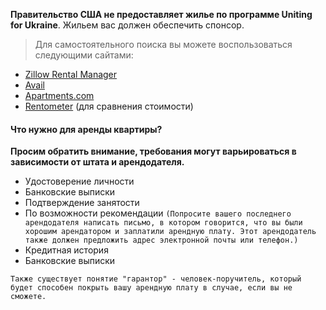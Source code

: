 **Правительство США не предоставляет жилье по программе Uniting for Ukraine**. Жильем вас должен обеспечить спонсор.
> Для самостоятельного поиска вы можете воспользоваться следующими сайтами:
* [Zillow Rental Manager](https://www.zillow.com/rental-manager/)
* [Avail](https://www.avail.co/?ref=dotdash&utm_source=dotdash&utm_medium=cpc&utm_campaign=homepage&channel=affiliate&utm_content=5075293&tm_subid1=5075293)
* [Apartments.com](https://www.apartments.com/)
* [Rentometer](https://www.rentometer.com/) (для сравнения стоимости)
#### Что нужно для аренды квартиры?
**Просим обратить внимание, требования могут варьироваться в зависимости от штата и арендодателя.**
* Удостоверение личности
* Банковские выписки
* Подтверждение занятости
* По возможности рекомендации `(Попросите вашего последнего арендодателя написать письмо, в котором говорится, что вы были хорошим арендатором и заплатили арендную плату. Этот арендодатель также должен предложить адрес электронной почты или телефон.)`
* Кредитная история
* Банковские выписки

`Также существует понятие "гарантор" - человек-поручитель, который будет способен покрыть вашу арендную плату в случае, если вы не сможете.` 